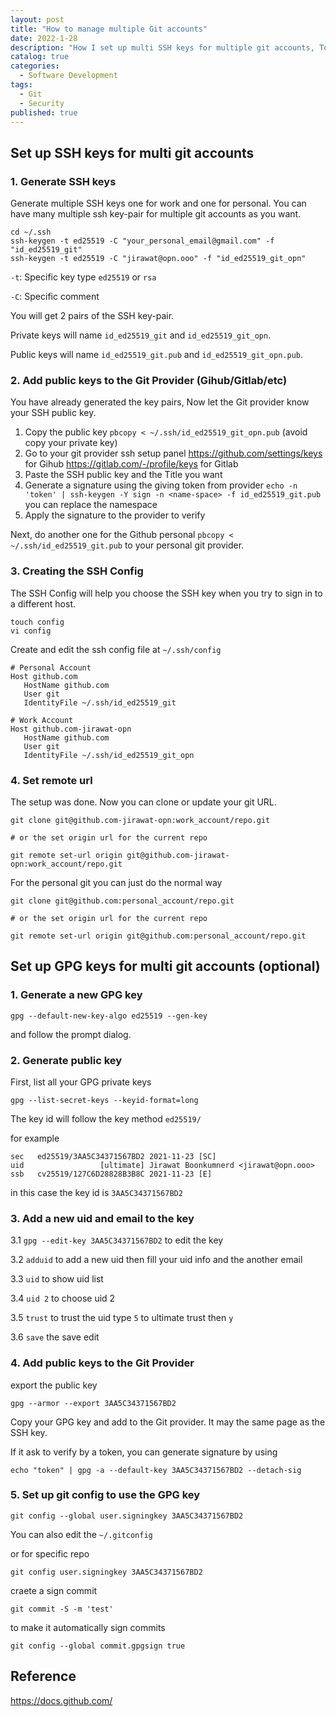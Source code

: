 ```yaml
---
layout: post
title: "How to manage multiple Git accounts"
date: 2022-1-28
description: "How I set up multi SSH keys for multiple git accounts, To make Git can use the personal git and work git at the same time."
catalog: true
categories:
  - Software Development
tags:
  - Git
  - Security
published: true
---
```


## Set up SSH keys for multi git accounts

### 1. Generate SSH keys

Generate multiple SSH keys one for work and one for personal. You can have many multiple ssh key-pair for multiple git accounts as you want.

```shell
cd ~/.ssh
ssh-keygen -t ed25519 -C "your_personal_email@gmail.com" -f "id_ed25519_git"
ssh-keygen -t ed25519 -C "jirawat@opn.ooo" -f "id_ed25519_git_opn"
```

`-t`: Specific key type `ed25519` or `rsa`

`-C`: Specific comment

You will get 2 pairs of the SSH key-pair.

Private keys will name `id_ed25519_git` and `id_ed25519_git_opn`.

Public keys will name `id_ed25519_git.pub` and `id_ed25519_git_opn.pub`.

### 2. Add public keys to the Git Provider (Gihub/Gitlab/etc)

You have already generated the key pairs, Now let the Git provider know your SSH public key.

1. Copy the public key `pbcopy < ~/.ssh/id_ed25519_git_opn.pub` (avoid copy your private key)
2. Go to your git provider ssh setup panel
   <https://github.com/settings/keys> for Gihub
   <https://gitlab.com/-/profile/keys> for Gitlab
3. Paste the SSH public key and the Title you want
4. Generate a signature using the giving token from provider `echo -n 'token' | ssh-keygen -Y sign -n <name-space> -f id_ed25519_git.pub` you can replace the namespace
5. Apply the signature to the provider to verify


Next, do another one for the Github personal `pbcopy < ~/.ssh/id_ed25519_git.pub` to your personal git provider.

### 3. Creating the SSH Config

The SSH Config will help you choose the SSH key when you try to sign in to a different host.

```shell
touch config
vi config
```

Create and edit the ssh config file at `~/.ssh/config`

```text
# Personal Account
Host github.com
   HostName github.com
   User git
   IdentityFile ~/.ssh/id_ed25519_git

# Work Account
Host github.com-jirawat-opn
   HostName github.com
   User git
   IdentityFile ~/.ssh/id_ed25519_git_opn
```

### 4. Set remote url

The setup was done. Now you can clone or update your git URL.

```shell
git clone git@github.com-jirawat-opn:work_account/repo.git

# or the set origin url for the current repo

git remote set-url origin git@github.com-jirawat-opn:work_account/repo.git
```

For the personal git you can just do the normal way

```shell
git clone git@github.com:personal_account/repo.git

# or the set origin url for the current repo

git remote set-url origin git@github.com:personal_account/repo.git
```

## Set up GPG keys for multi git accounts (optional)

### 1. Generate a new GPG key

`gpg --default-new-key-algo ed25519 --gen-key`

and follow the prompt dialog.

### 2. Generate public key

First, list all your GPG private keys

`gpg --list-secret-keys --keyid-format=long`

The key id will follow the key method `ed25519/`

for example

```shell
sec   ed25519/3AA5C34371567BD2 2021-11-23 [SC]
uid                 [ultimate] Jirawat Boonkumnerd <jirawat@opn.ooo>
ssb   cv25519/127C6D28828B3B8C 2021-11-23 [E]
```

in this case the key id is `3AA5C34371567BD2`

### 3. Add a new uid and email to the key

3.1 `gpg --edit-key 3AA5C34371567BD2` to edit the key

3.2 `adduid` to add a new uid then fill your uid info and the another email

3.3 `uid` to show uid list

3.4 `uid 2` to choose uid 2

3.5 `trust` to trust the uid type `5` to ultimate trust then `y`

3.6 `save` the save edit

### 4. Add public keys to the Git Provider

export the public key

`gpg --armor --export 3AA5C34371567BD2`

Copy your GPG key and add to the Git provider. It may the same page as the SSH key.

If it ask to verify by a token, you can generate signature by using

`echo "token" | gpg -a --default-key 3AA5C34371567BD2 --detach-sig`

### 5. Set up git config to use the GPG key

`git config --global user.signingkey 3AA5C34371567BD2`

You can also edit the `~/.gitconfig`

or for specific repo

`git config user.signingkey 3AA5C34371567BD2`

craete a sign commit

`git commit -S -m 'test'`

to make it automatically sign commits

`git config --global commit.gpgsign true`

## Reference

<https://docs.github.com/>
